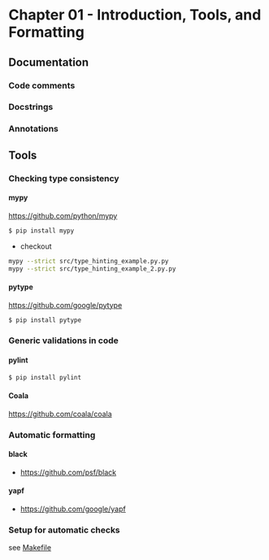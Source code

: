 # Chapter 01 - Introduction, Tools, and Formatting

## Documentation
### Code comments
### Docstrings
### Annotations
## Tools
### Checking type consistency
#### mypy
https://github.com/python/mypy
```bash
$ pip install mypy
```
* checkout
```bash
mypy --strict src/type_hinting_example.py.py
mypy --strict src/type_hinting_example_2.py.py
```
#### pytype
https://github.com/google/pytype
```bash
$ pip install pytype
```
### Generic validations in code
#### pylint
```bash
$ pip install pylint
```
#### Coala
https://github.com/coala/coala

### Automatic formatting
#### black
* https://github.com/psf/black

#### yapf
* https://github.com/google/yapf

### Setup for automatic checks
see [Makefile](./Makefile)